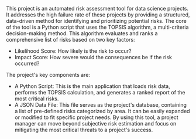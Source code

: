 This project is an automated risk assessment tool for data science projects. It addresses the high failure rate of these projects by providing a structured, data-driven method for identifying and prioritizing potential risks.
The core of the tool is a Python script that uses the TOPSIS algorithm, a multi-criteria decision-making method. This algorithm evaluates and ranks a comprehensive list of risks based on two key factors:
 * Likelihood Score: How likely is the risk to occur?
 * Impact Score: How severe would the consequences be if the risk occurred?
   
The project's key components are:
 * A Python Script: This is the main application that loads risk data, performs the TOPSIS calculation, and generates a ranked report of the most critical risks.
 * A JSON Data File: This file serves as the project's database, containing a list of pre-defined risks categorized by area. It can be easily expanded or modified to fit specific project needs.
By using this tool, a project manager can move beyond subjective risk estimation and focus on mitigating the most critical threats to a project's success.
